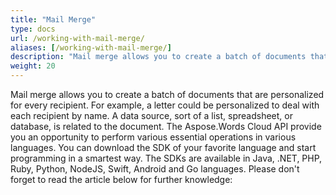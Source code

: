 ```yaml
---
title: "Mail Merge"
type: docs
url: /working-with-mail-merge/
aliases: [/working-with-mail-merge/]
description: "Mail merge allows you to create a batch of documents that are personalized for every recipient. For example, a letter could be personalized to deal with each recipient by name. A data source, sort of a list, spreadsheet, or database, is related to the document. The Aspose.Words Cloud API provide you an opportunity to perform various essential operations in various languages. You can download the SDK of your favorite language and start programming in a smartest way. The SDKs are available in Java, .NET, PHP, Ruby, Python, NodeJS, Swift, Android and Go languages."
weight: 20
---
```


Mail merge allows you to create a batch of documents that are personalized for every recipient. For example, a letter could be personalized to deal with each recipient by name. A data source, sort of a list, spreadsheet, or database, is related to the document. The Aspose.Words Cloud API provide you an opportunity to perform various essential operations in various languages. You can download the SDK of your favorite language and start programming in a smartest way. The SDKs are available in Java, .NET, PHP, Ruby, Python, NodeJS, Swift, Android and Go languages. Please don't forget to read the article below for further knowledge:

